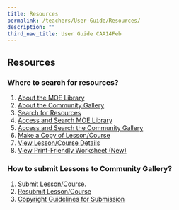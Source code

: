 ```yaml
---
title: Resources
permalink: /teachers/User-Guide/Resources/
description: ""
third_nav_title: User Guide CAA14Feb
---
```


## Resources

### Where to search for resources?

1. <a href="/user-guide/Teachers-UG/aboutlessons/" target="_blank">About the MOE Library</a>
2. <a href="/user-guide/Teachers-UG/createlesson/" target="_blank">About the Community Gallery</a>
3. <a href="/user-guide/Teachers-UG/createcourse/" target="_blank">Search for Resources</a>
4. <a href="/user-guide/Teachers-UG/LessonTemplates/" target="_blank">Access and Search MOE Library</a>
5. <a href="/user-guide/Teachers-UG/LessonTemplates/" target="_blank">Access and Search the Community Gallery</a>
6. <a href="/user-guide/Teachers-UG/aboutlessons/" target="_blank">Make a Copy of Lesson/Course</a>
7. <a href="/user-guide/Teachers-UG/createlesson/" target="_blank">View Lesson/Course Details</a>
8. <a href="/user-guide/Teachers-UG/createcourse/" target="_blank">View Print-Friendly Worksheet (New)</a>

### How to submit Lessons to Community Gallery?
1. <a href="/user-guide/Teachers-UG/aboutlessons/" target="_blank">Submit Lesson/Course</a>.
2. <a href="/user-guide/Teachers-UG/createlesson/" target="_blank">Resubmit Lesson/Course</a>
3. <a href="/user-guide/Teachers-UG/createcourse/" target="_blank">Copyright Guidelines for Submission</a>